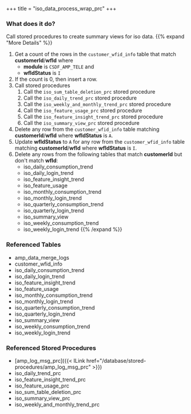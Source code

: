 +++
title = "iso_data_process_wrap_prc"
+++

### What does it do?
Call stored procedures to create summary views for iso data.
{{% expand "More Details" %}}
1. Get a count of the rows in the `customer_wfid_info` table that match **customerId**/**wfId** where
   - **module** is `CSDF_AMP_TELE` and
   - **wfIdStatus** is `I`
2. If the count is 0, then insert a row.
3. Call stored procedures
   1. Call the `iso_sum_table_deletion_prc` stored procedure
   2. Call the `iso_daily_trend_prc` stored procedure
   3. Call the `iso_weekly_and_monthly_trend_prc` stored procedure
   4. Call the `iso_feature_usage_prc` stored procedure
   5. Call the `iso_feature_insight_trend_prc` stored procedure
   6. Call the `iso_summary_view_prc` stored procedure
4. Delete any row from the `customer_wfid_info` table matching **customerId**/**wfId** where **wfIdStatus** is `A`.
5. Update **wfIdStatus** to `A` for any row from the `customer_wfid_info` table matching **customerId**/**wfId** where **wfIdStatus** is `I`.
6. Delete any rows from the following tables that match **customerId** but don't match **wfId**:
   - iso_daily_consumption_trend
   - iso_daily_login_trend
   - iso_feature_insight_trend 
   - iso_feature_usage
   - iso_monthly_consumption_trend
   - iso_monthly_login_trend
   - iso_quarterly_consumption_trend
   - iso_quarterly_login_trend
   - iso_summary_view
   - iso_weekly_consumption_trend
   - iso_weekly_login_trend
{{% /expand %}}

### Referenced Tables
- amp_data_merge_logs
- customer_wfid_info
- iso_daily_consumption_trend
- iso_daily_login_trend
- iso_feature_insight_trend 
- iso_feature_usage
- iso_monthly_consumption_trend
- iso_monthly_login_trend
- iso_quarterly_consumption_trend
- iso_quarterly_login_trend
- iso_summary_view
- iso_weekly_consumption_trend
- iso_weekly_login_trend

### Referenced Stored Procedures
- [amp_log_msg_prc]({{< ILink href="/database/stored-procedures/amp_log_msg_prc" >}})
- iso_daily_trend_prc
- iso_feature_insight_trend_prc
- iso_feature_usage_prc
- iso_sum_table_deletion_prc
- iso_summary_view_prc
- iso_weekly_and_monthly_trend_prc
